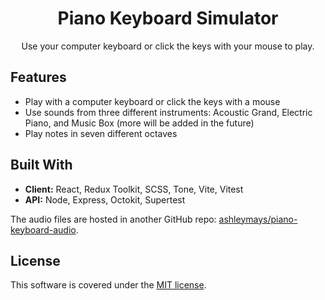 <div align="center">
  <h1 align="center">Piano Keyboard Simulator</h1>
  <p align="center">
    Use your computer keyboard or click the keys with your mouse to play.
  </p>
</div>

## Features

- Play with a computer keyboard or click the keys with a mouse
- Use sounds from three different instruments: Acoustic Grand, Electric Piano, and Music Box (more will be added in the future)
- Play notes in seven different octaves

## Built With

- **Client:** React, Redux Toolkit, SCSS, Tone, Vite, Vitest
- **API:** Node, Express, Octokit, Supertest

The audio files are hosted in another GitHub repo: <a href="https://github.com/ashleymays/piano-keyboard-audio">ashleymays/piano-keyboard-audio</a>.

## License

This software is covered under the <a href="./LICENSE.md">MIT license</a>.